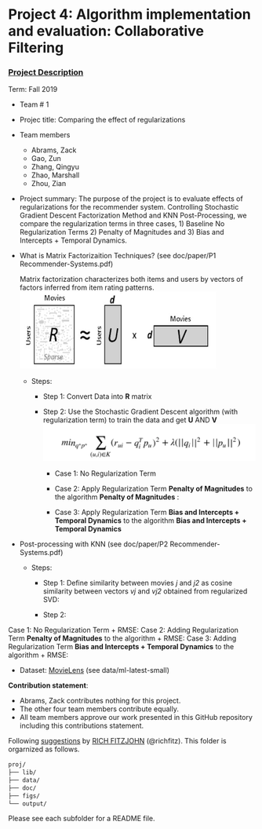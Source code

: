 # Project 4: Algorithm implementation and evaluation: Collaborative Filtering

### [Project Description](doc/project4_desc.md)

Term: Fall 2019

+ Team # 1
+ Projec title: Comparing the effect of regularizations
+ Team members
	+ Abrams, Zack
	+ Gao, Zun
	+ Zhang, Qingyu
	+ Zhao, Marshall
	+ Zhou, Zian
+ Project summary: The purpose of the project is to evaluate effects of regularizations for the recommender system. 
Controlling Stochastic Gradient Descent Factorization Method and KNN Post-Processing, we compare the regularization terms in three cases, 1) Baseline No Regularization Terms 2) Penalty of Magnitudes and 3) Bias and Intercepts + Temporal Dynamics. 

+ What is Matrix Factorizaition Techniques? (see doc/paper/P1 Recommender-Systems.pdf)
	
	Matrix factorization characterizes both items and users by vectors of factors inferred from item rating patterns.
![matrix_factorization](figs/matrix_factorization.png)

	+ Steps: 
		+ Step 1: Convert Data into **R** matrix 
	
		+ Step 2: Use the Stochastic Gradient Descent algorithm (with regularization term) to train the data and get **U** AND **V** 
		![function1](figs/GDfunction.png)
		
			+ Case 1: No Regularization Term
		
			+ Case 2: Apply Regularization Term **Penalty of Magnitudes** to the algorithm
			**Penalty of Magnitudes** : 
		
			+ Case 3: Apply Regularization Term **Bias and Intercepts + Temporal Dynamics** to the algorithm
			**Bias and Intercepts + Temporal Dynamics**
		
+ Post-processing with KNN (see doc/paper/P2 Recommender-Systems.pdf)

	+ Steps: 
		+ Step 1: Define similarity between movies *j* and *j2* as cosine similarity between vectors *vj* and *vj2* obtained from regularized SVD:
	
		+ Step 2: 

		
Case 1: No Regularization Term
	+ RMSE: 
Case 2: Adding Regularization Term **Penalty of Magnitudes** to the algorithm
	+ RMSE:
Case 3: Adding Regularization Term **Bias and Intercepts + Temporal Dynamics** to the algorithm
	+ RMSE:

+ Dataset: [MovieLens](http://movielens.org) (see data/ml-latest-small)
	
**Contribution statement**: 
+ Abrams, Zack contributes nothing for this project. 
+ The other four team members contribute equally.
+ All team members approve our work presented in this GitHub repository including this contributions statement. 

Following [suggestions](http://nicercode.github.io/blog/2013-04-05-projects/) by [RICH FITZJOHN](http://nicercode.github.io/about/#Team) (@richfitz). This folder is orgarnized as follows.

```
proj/
├── lib/
├── data/
├── doc/
├── figs/
└── output/
```

Please see each subfolder for a README file.
